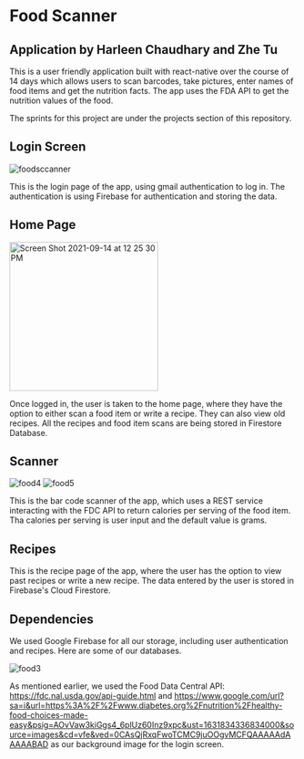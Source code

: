 # Food Scanner

## Application by Harleen Chaudhary and Zhe Tu

This is a user friendly application built with react-native over the course of 14 days which allows users to scan barcodes, take pictures, enter names of food items and get the nutrition facts. The app uses the FDA API to get the nutrition values of the food. 

The sprints for this project are under the projects section of this repository. 

## Login Screen

![foodsccanner](https://user-images.githubusercontent.com/46230582/133524284-843d974b-cc79-462b-85b2-5c7279d58446.jpeg)


This is the login page of the app, using gmail authentication to log in. The authentication is using Firebase for authentication and storing the data. 

## Home Page

<img width="261" alt="Screen Shot 2021-09-14 at 12 25 30 PM" src="https://user-images.githubusercontent.com/46230582/133524397-37aac2a9-04a6-4ba8-8421-6081ca6ca8b1.png">

Once logged in, the user is taken to the home page, where they have the option to either scan a food item or write a recipe. They can also view old recipes. All the recipes and food item scans are being stored in Firestore Database. 


## Scanner

![food4](https://user-images.githubusercontent.com/46230582/133693890-ad43e4ec-2e52-4902-9f45-b624c71ae9d6.jpeg) ![food5](https://user-images.githubusercontent.com/46230582/133693974-a12577d4-6f8a-4d92-8690-cfa6f2153d59.jpeg)



This is the bar code scanner of the app, which uses a REST service interacting with the FDC API to return calories per serving of the food item. Tha calories per serving is user input and the default value is grams. 

## Recipes


This is the recipe page of the app, where the user has the option to view past recipes or write a new recipe. The data entered by the user is stored in Firebase's Cloud Firestore.


## Dependencies 


We used Google Firebase for all our storage, including user authentication and recipes. Here are some of our databases. 

![food3](https://user-images.githubusercontent.com/46230582/133693757-dd4b8a2f-c2f1-4274-aa4a-d61619e665aa.jpeg)




As mentioned earlier, we used the Food Data Central API: https://fdc.nal.usda.gov/api-guide.html and https://www.google.com/url?sa=i&url=https%3A%2F%2Fwww.diabetes.org%2Fnutrition%2Fhealthy-food-choices-made-easy&psig=AOvVaw3kiGgs4_6plUz60Inz9xpc&ust=1631834336834000&source=images&cd=vfe&ved=0CAsQjRxqFwoTCMC9juOOgvMCFQAAAAAdAAAAABAD as our background image for the login screen. 


